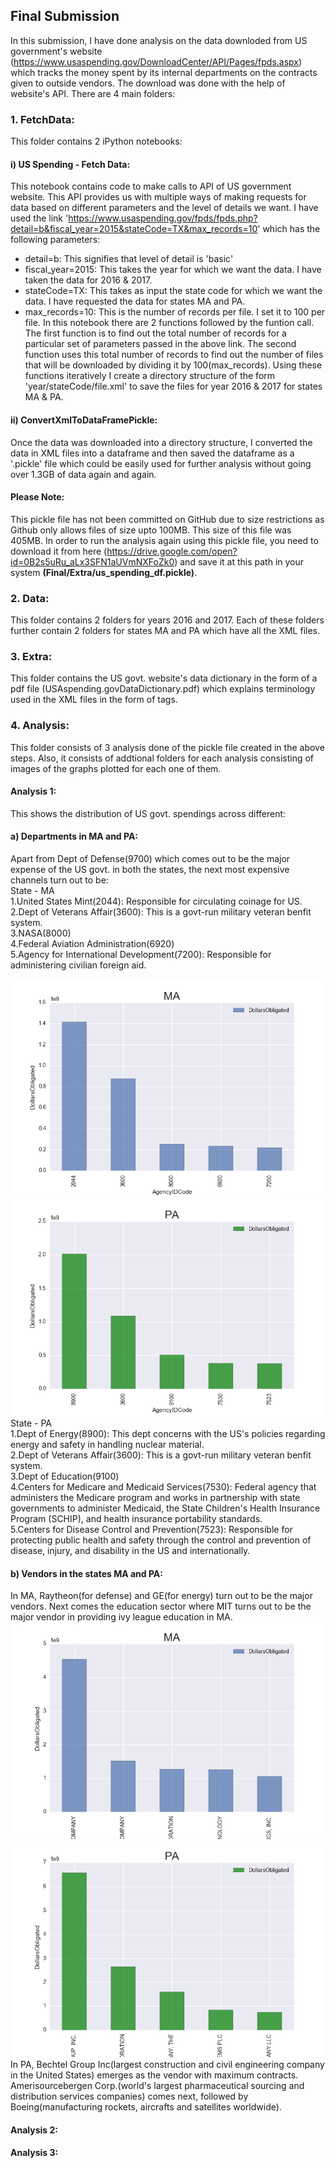 ## Final Submission
In this submission, I have done analysis on the data downloded from US government's website (https://www.usaspending.gov/DownloadCenter/API/Pages/fpds.aspx) which tracks the money spent by its internal departments on the contracts given to outside vendors. The download was done with the help of website's API. There are 4 main folders:
### 1. FetchData:
This folder contains 2 iPython notebooks:<br>
#### i) US Spending - Fetch Data: 
This notebook contains code to make calls to API of US government website. This API provides us with multiple ways of making requests for data based on different parameters and the level of details we want. I have used the link 'https://www.usaspending.gov/fpds/fpds.php?detail=b&fiscal_year=2015&stateCode=TX&max_records=10' which has the following parameters:
- detail=b: 
This signifies that level of detail is 'basic'
- fiscal_year=2015: 
This takes the year for which we want the data. I have taken the data for 2016 & 2017.
- stateCode=TX: 
This takes as input the state code for which we want the data. I have requested the data for states MA and PA.
- max_records=10: 
This is the number of records per file. I set it to 100 per file.
In this notebook there are 2 functions followed by the funtion call. The first function is to find out the total number of records for a particular set of parameters passed in the above link. The second function uses this total number of records to find out the number of files that will be downloaded by dividing it by 100(max_records). Using these functions iteratively I create a directory structure of the form 'year/stateCode/file.xml' to save the files for year 2016 & 2017 for states MA & PA.

#### ii) ConvertXmlToDataFramePickle: 
Once the data was downloaded into a directory structure, I converted the data in XML files into a dataframe and then saved the dataframe as a '.pickle' file which could be easily used for further analysis without going over 1.3GB of data again and again. 
#### Please Note:
This pickle file has not been committed on GitHub due to size restrictions as Github only allows files of size upto 100MB. This size of this file was 405MB. In order to run the analysis again using this pickle file, you need to download it from here (https://drive.google.com/open?id=0B2s5uRu_aLx3SFN1aUVmNXFoZk0) and save it at this path in your system __(Final/Extra/us_spending_df.pickle)__.

### 2. Data:
This folder contains 2 folders for years 2016 and 2017. Each of these folders further contain 2 folders for states MA and PA which have all the XML files. 

### 3. Extra:
This folder contains the US govt. website's data dictionary in the form of a pdf file (USAspending.govDataDictionary.pdf) which explains terminology used in the XML files in the form of tags.  

### 4. Analysis:
This folder consists of 3 analysis done of the pickle file created in the above steps. Also, it consists of addtional folders for each analysis consisting of images of the graphs plotted for each one of them.
#### Analysis 1:
This shows the distribution of US govt. spendings across different:<br> 
#### a) Departments in MA and PA:<br>
Apart from Dept of Defense(9700) which comes out to be the major expense of the US govt. in both the states, the next most expensive channels turn out to be:<br>
State - MA<br>
1.United States Mint(2044): Responsible for circulating coinage for US.<br>
2.Dept of Veterans Affair(3600): This is a govt-run military veteran benfit system.<br>
3.NASA(8000)<br>
4.Federal Aviation Administration(6920)<br>
5.Agency for International Development(7200): Responsible for administering civilian foreign aid.<br><br>
![](Analysis/Analysis1/DeptDistributionPlot_MA.png)
![](Analysis/Analysis1/DeptDistributionPlot_PA.png)
State - PA<br>
1.Dept of Energy(8900): This dept concerns with the US's policies regarding energy and safety in handling nuclear material.<br>
2.Dept of Veterans Affair(3600): This is a govt-run military veteran benfit system.<br>
3.Dept of Education(9100)<br>
4.Centers for Medicare and Medicaid Services(7530): Federal agency that administers the Medicare program and works in partnership with state governments to administer Medicaid, the State Children's Health Insurance Program (SCHIP), and health insurance portability standards.<br>
5.Centers for Disease Control and Prevention(7523): Responsible for protecting public health and safety through the control and prevention of disease, injury, and disability in the US and internationally.<br>

#### b) Vendors in the states MA and PA:<br>
In MA, Raytheon(for defense) and GE(for energy) turn out to be the major vendors. Next comes the education sector where MIT turns out to be the major vendor in providing ivy league education in MA.<br>
![](Analysis/Analysis1/VendorDistributionPlot_MA.png)
![](Analysis/Analysis1/VendorDistributionPlot_PA.png)
In PA, Bechtel Group Inc(largest construction and civil engineering company in the United States) emerges as the vendor with maximum contracts. Amerisourcebergen Corp.(world's largest pharmaceutical sourcing and distribution services companies) comes next, followed by Boeing(manufacturing rockets, aircrafts and satellites worldwide).

#### Analysis 2:

#### Analysis 3:
